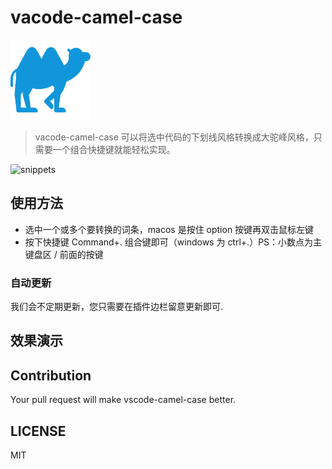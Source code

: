 # vacode-camel-case

![tea-helper](images/camel.png)

> vacode-camel-case 可以将选中代码的下划线风格转换成大驼峰风格，只需要一个组合快捷键就能轻松实现。

![snippets](https://marven.cn-bj.ufileos.com/vscode-camel-case.gif)

## 使用方法

- 选中一个或多个要转换的词条，macos 是按住 option 按键再双击鼠标左键
- 按下快捷键 Command+. 组合键即可（windows 为 ctrl+.）PS：小数点为主键盘区 / 前面的按键

### 自动更新

我们会不定期更新，您只需要在插件边栏留意更新即可.

## 效果演示

## Contribution

Your pull request will make vscode-camel-case better.

## LICENSE

MIT
